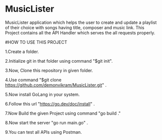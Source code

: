 # MusicLister
MusicLister application which helps the user to create and update a playlist of their choice with songs having title, composer and music link. 
This Project contains all the API Handler which serves the all requests properly.

#HOW TO USE THIS PROJECT

1.Create a folder.

2.Initialize git in that folder using command "$git init".

3.Now, Clone this repository in given folder.

4.Use command "$git clone https://github.com/demonvikram/MusicLister.git" .

5.Now install GoLang in your system.

6.Follow this url "https://go.dev/doc/install" .

7.Now Build the given Project using command "go build ."

8.Now start the server "go run main.go" .

9.You can test all APIs using Postman.
